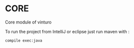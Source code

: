 # CORE
Core module of vinturo

To run the project from IntelliJ or eclipse just run maven with :
````
compile exec:java


